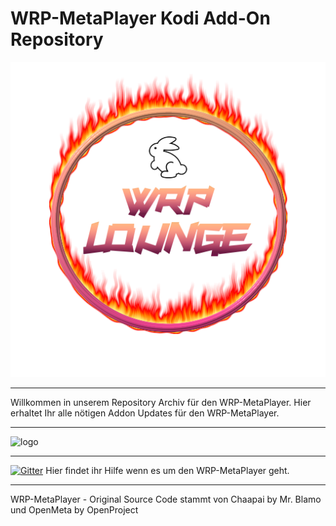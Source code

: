 
# WRP-MetaPlayer Kodi Add-On Repository


![logo](https://raw.githubusercontent.com/DWH-WFC/repository.wrp-metaplayer/master/icon.png)

***

Willkommen in unserem Repository Archiv für den WRP-MetaPlayer. Hier erhaltet Ihr alle nötigen Addon Updates für den WRP-MetaPlayer.

***

![logo](https://s19.directupload.net/images/191117/wndc2vwe.jpg)

***

[![Gitter](https://badges.gitter.im/DWH-WFC-Chat/community.svg)](https://gitter.im/DWH-WFC-Chat/community?utm_source=badge&utm_medium=badge&utm_campaign=pr-badge) Hier findet ihr Hilfe wenn es um den WRP-MetaPlayer geht.

***

WRP-MetaPlayer - Original Source Code stammt von Chaapai by Mr. Blamo und OpenMeta by OpenProject
